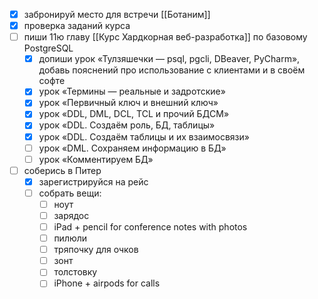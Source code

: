 - [x] забронируй место для встречи [[Ботаним]]
- [x] проверка заданий курса
- [ ] пиши 11ю главу [[Курс Хардкорная веб-разработка]] по базовому PostgreSQL
	- [x] допиши урок «Тулзяшечки — psql, pgcli, DBeaver, PyCharm», добавь пояснений про использование с клиентами и в своём софте
	- [x] урок «Термины — реальные и задротские»
	- [x] урок «Первичный ключ и внешний ключ»
	- [x] урок «DDL, DML, DCL, TCL и прочий БДСМ»
	- [x] урок «DDL. Создаём роль, БД, таблицы»
	- [x] урок «DDL. Создаём таблицы и их взаимосвязи»
	- [ ] урок «DML. Сохраняем информацию в БД»
	- [ ] урок «Комментируем БД»
- [ ] соберись в Питер
	- [x] зарегистрируйся на рейс
	- [ ] собрать вещи:
		- [ ] ноут
		- [ ] зарядос
		- [ ] iPad + pencil for conference notes with photos
		- [ ] пилюли
		- [ ] тряпочку для очков
		- [ ] зонт
		- [ ] толстовку
		- [ ] iPhone + airpods for calls